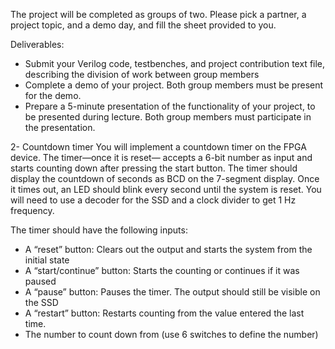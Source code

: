 The project will be completed as groups of two. Please pick a partner, a project topic, and a
demo day, and fill the sheet provided to you.

Deliverables:
  - Submit your Verilog code, testbenches, and project contribution text file, describing the division of work between group members
  - Complete a demo of your project. Both group members must be present for the demo.
  - Prepare a 5-minute presentation of the functionality of your project, to be presented during lecture. Both group members must participate in the presentation.

2- Countdown timer
You will implement a countdown timer on the FPGA device. The timer—once it is reset— accepts a 6-bit number as input and starts counting down after pressing the start button. The timer should display the countdown of seconds as BCD on the 7-segment display. Once it times out, an LED should blink every second until the system is reset. You will need to use a decoder for the SSD and a clock divider to get 1 Hz frequency.

The timer should have the following inputs:

  - A “reset” button: Clears out the output and starts the system from the initial state
  - A “start/continue” button: Starts the counting or continues if it was paused
  - A “pause” button: Pauses the timer. The output should still be visible on the SSD
  - A “restart” button: Restarts counting from the value entered the last time.
  - The number to count down from (use 6 switches to define the number)
